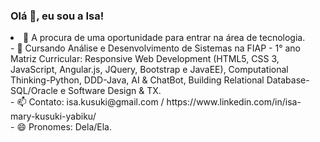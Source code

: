 ### Olá 👋, eu sou a Isa!

<!--
**isamary10/isamary10** is a ✨ _special_ ✨ repository because its `README.md` (this file) appears on your GitHub profile.


Here are some ideas to get you started:
--!>
<li> 🔭 A procura de uma oportunidade para entrar na área de tecnologia. <br>
- 🌱 Cursando Análise e Desenvolvimento de Sistemas na FIAP - 1° ano Matriz Curricular: Responsive Web Development (HTML5, CSS 3, JavaScript, Angular.js,        JQuery, Bootstrap e JavaEE), Computational Thinking-Python, DDD-Java, AI & ChatBot, Building Relational Database-SQL/Oracle e Software Design & TX.<br>
- 📫 Contato: isa.kusuki@gmail.com / https://www.linkedin.com/in/isa-mary-kusuki-yabiku/ <br>
- 😄 Pronomes: Dela/Ela.

